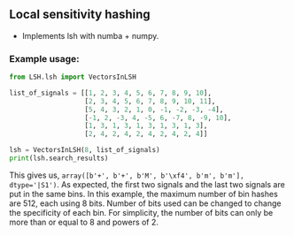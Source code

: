 ## Local sensitivity hashing

* Implements lsh with numba + numpy.

### Example usage:

```py
from LSH.lsh import VectorsInLSH

list_of_signals = [[1, 2, 3, 4, 5, 6, 7, 8, 9, 10],
                   [2, 3, 4, 5, 6, 7, 8, 9, 10, 11],
                   [5, 4, 3, 2, 1, 0, -1, -2, -3, -4],
                   [-1, 2, -3, 4, -5, 6, -7, 8, -9, 10],
                   [1, 3, 1, 3, 1, 3, 1, 3, 1, 3],
                   [2, 4, 2, 4, 2, 4, 2, 4, 2, 4]]

lsh = VectorsInLSH(8, list_of_signals)
print(lsh.search_results)
```

This gives us, `array([b'+', b'+', b'M', b'\xf4', b'm', b'm'], dtype='|S1')`.
As expected, the first two signals and the last two signals are put in the same bins.
In this example, the maximum number of bin hashes are 512, each using 8 bits.
Number of bits used can be changed to change the specificity of each bin.
For simplicity, the number of bits can only be more than or equal to 8 and powers of 2.
